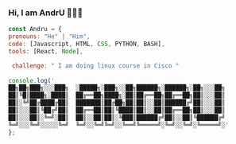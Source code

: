 ### Hi, I am AndrU 👨🏽‍💻

```js
const Andru = { 
pronouns: "He" | "Him",
code: [Javascript, HTML, CSS, PYTHON, BASH],
tools: [React, Node],

 challenge: " I am doing linux course in Cisco "
 
console.log(' 
██╗██╗███╗░░░███╗  ░█████╗░███╗░░██╗██████╗░██████╗░██╗░░░██╗
██║╚█║████╗░████║  ██╔══██╗████╗░██║██╔══██╗██╔══██╗██║░░░██║
██║░╚╝██╔████╔██║  ███████║██╔██╗██║██║░░██║██████╔╝██║░░░██║
██║░░░██║╚██╔╝██║  ██╔══██║██║╚████║██║░░██║██╔══██╗██║░░░██║
██║░░░██║░╚═╝░██║  ██║░░██║██║░╚███║██████╔╝██║░░██║╚██████╔╝
╚═╝░░░╚═╝░░░░░╚═╝  ╚═╝░░╚═╝╚═╝░░╚══╝╚═════╝░╚═╝░░╚═╝░╚═════╝░'
};
```

<!--
**Zurdo1/Zurdo1** is a ✨ _special_ ✨ repository because its `README.md` (this file) appears on your GitHub profile.

Here are some ideas to get you started:

- 🔭 I’m currently working on ...
- 🌱 I’m currently learning ...
- 👯 I’m looking to collaborate on ...
- 🤔 I’m looking for help with ...
- 💬 Ask me about ...
- 📫 How to reach me: ...
- 😄 Pronouns: ...
- ⚡ Fun fact: ...
-->
